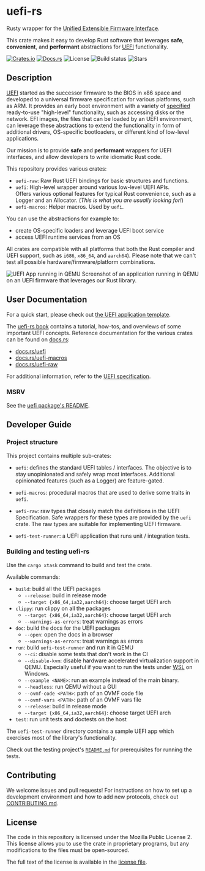 # uefi-rs

Rusty wrapper for the [Unified Extensible Firmware Interface][UEFI].

This crate makes it easy to develop Rust software that leverages **safe**,
**convenient**, and **performant** abstractions for [UEFI] functionality.

[![Crates.io](https://img.shields.io/crates/v/uefi)](https://crates.io/crates/uefi)
[![Docs.rs](https://docs.rs/uefi/badge.svg)](https://docs.rs/uefi)
![License](https://img.shields.io/github/license/rust-osdev/uefi-rs)
![Build status](https://github.com/rust-osdev/uefi-rs/workflows/Rust/badge.svg)
![Stars](https://img.shields.io/github/stars/rust-osdev/uefi-rs)

## Description

[UEFI] started as the successor firmware to the BIOS in x86 space and developed
to a universal firmware specification for various platforms, such as ARM. It
provides an early boot environment with a variety of [specified][spec]
ready-to-use "high-level" functionality, such as accessing disks or the network.
EFI images, the files that can be loaded by an UEFI environment, can leverage
these abstractions to extend the functionality in form of additional drivers,
OS-specific bootloaders, or different kind of low-level applications.

Our mission is to provide **safe** and **performant** wrappers for UEFI
interfaces, and allow developers to write idiomatic Rust code.

This repository provides various crates:

- `uefi-raw`: Raw Rust UEFI bindings for basic structures and functions.
- `uefi`: High-level wrapper around various low-level UEFI APIs. \
  Offers various optional features for typical Rust convenience, such as a
  Logger and an Allocator. (_This is what you are usually looking for!_)
- `uefi-macros`: Helper macros. Used by `uefi`.


You can use the abstractions for example to:

- create OS-specific loaders and leverage UEFI boot service
- access UEFI runtime services from an OS

All crates are compatible with all platforms that both the Rust compiler and
UEFI support, such as `i686`, `x86_64`, and `aarch64`). Please note that we
can't test all possible hardware/firmware/platform combinations.

[UEFI]: https://en.wikipedia.org/wiki/Unified_Extensible_Firmware_Interface

![UEFI App running in QEMU](https://imgur.com/SFPSVuO.png)
Screenshot of an application running in QEMU on an UEFI firmware that leverages
our Rust library.

## User Documentation

<!-- KEEP IN SYNC WITH uefi/README -->

For a quick start, please check out [the UEFI application template](template).

The [uefi-rs book] contains a tutorial, how-tos, and overviews of some important
UEFI concepts. Reference documentation for the various crates can be found on
[docs.rs]:

- [docs.rs/uefi](https://docs.rs/uefi)
- [docs.rs/uefi-macros](https://docs.rs/uefi-macros)
- [docs.rs/uefi-raw](https://docs.rs/uefi-raw)

For additional information, refer to the [UEFI specification][spec].

[spec]: https://uefi.org/specs/UEFI/2.10
[uefi-rs book]: https://rust-osdev.github.io/uefi-rs/HEAD
[docs.rs]: https://docs.rs

### MSRV

See the [uefi package's README](uefi/README.md#MSRV).

## Developer Guide

### Project structure

This project contains multiple sub-crates:

- `uefi`: defines the standard UEFI tables / interfaces.
  The objective is to stay unopinionated and safely wrap most interfaces.
  Additional opinionated features (such as a Logger) are feature-gated.

- `uefi-macros`: procedural macros that are used to derive some traits
  in `uefi`.

- `uefi-raw`: raw types that closely match the definitions in the UEFI
  Specification. Safe wrappers for these types are provided by the `uefi`
  crate. The raw types are suitable for implementing UEFI firmware.

- `uefi-test-runner`: a UEFI application that runs unit / integration tests.

[log]: https://github.com/rust-lang-nursery/log

### Building and testing uefi-rs

Use the `cargo xtask` command to build and test the crate.

Available commands:

- `build`: build all the UEFI packages
  - `--release`: build in release mode
  - `--target {x86_64,ia32,aarch64}`: choose target UEFI arch
- `clippy`: run clippy on all the packages
  - `--target {x86_64,ia32,aarch64}`: choose target UEFI arch
  - `--warnings-as-errors`: treat warnings as errors
- `doc`: build the docs for the UEFI packages
  - `--open`: open the docs in a browser
  - `--warnings-as-errors`: treat warnings as errors
- `run`: build `uefi-test-runner` and run it in QEMU
  - `--ci`: disable some tests that don't work in the CI
  - `--disable-kvm`: disable hardware accelerated virtualization support in
    QEMU.
    Especially useful if you want to run the tests under
    [WSL](https://docs.microsoft.com/en-us/windows/wsl) on Windows.
  - `--example <NAME>`: run an example instead of the main binary.
  - `--headless`: run QEMU without a GUI
  - `--ovmf-code <PATH>`: path of an OVMF code file
  - `--ovmf-vars <PATH>`: path of an OVMF vars file
  - `--release`: build in release mode
  - `--target {x86_64,ia32,aarch64}`: choose target UEFI arch
- `test`: run unit tests and doctests on the host

The `uefi-test-runner` directory contains a sample UEFI app which exercises
most of the library's functionality.

Check out the testing project's [`README.md`](uefi-test-runner/README.md) for
prerequisites for running the tests.

## Contributing

We welcome issues and pull requests! For instructions on how to set up a
development environment and how to add new protocols, check out
[CONTRIBUTING.md](CONTRIBUTING.md).

## License

The code in this repository is licensed under the Mozilla Public License 2.
This license allows you to use the crate in proprietary programs, but any
modifications to the files must be open-sourced.

The full text of the license is available in the [license file](LICENSE).

[UEFI]: https://en.wikipedia.org/wiki/Unified_Extensible_Firmware_Interface
